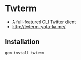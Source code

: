# Twterm

- A full-featured CLI Twitter client
- http://twterm.ryota-ka.me/

## Installation

```
gem install twterm
```
